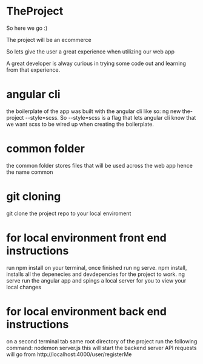 # TheProject

So here we go :)

The project will be an ecommerce

So lets give the user a great experience when utilizing our web app

A great developer is alway curious in trying some code out and learning from that experience.

# angular cli

the boilerplate of the app was built with the angular cli like so: ng new the-project --style=scss. So --style=scss is a flag that lets angular cli know that we want scss to be wired up when creating the boilerplate.

# common folder

the common folder stores files that will be used across the web app hence the name common

# git cloning

git clone the project repo to your local enviroment

# for local environment front end instructions

run npm install on your terminal, once finished run ng serve.
npm install, installs all the depenecies and devdepencies for the project to work.
ng serve run the angular app and spings a local server for you to view your local changes

# for local environment back end instructions

on a second terminal tab same root directory of the project run the following command: nodemon server.js
this will start the backend server
API requests will go from http://localhost:4000/user/registerMe
